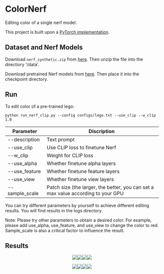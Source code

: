 # ColorNerf
Editing color of a single nerf model.

This project is built upon a [PyTorch implementation](https://github.com/yenchenlin/nerf-pytorch).


## Dataset and Nerf Models

Download `nerf_synthetic.zip` from [here](https://drive.google.com/drive/folders/128yBriW1IG_3NJ5Rp7APSTZsJqdJdfc1). Then unzip the file into the directiory
'/data'.

Download pretrained Nerf models from [here](https://drive.google.com/drive/folders/1jIr8dkvefrQmv737fFm2isiT6tqpbTbv). Then place it into the checkpoint directory.

## Run

To edit color of a pre-trained lego:

```
python run_nerf_clip.py --config configs/lego.txt --use_clip --w_clip 1.0 
```

|  Parameter  | Discription  |
|  ----  | ----  |
| --description  | Text prompt |
| --use_clip  | Use CLIP loss to finetune Nerf |
| --w_clip | Weight for CLIP loss |
| --use_alpha | Whether finetune alpha layers |
| --use_feature | Whether finetune feature layers |
| --use_view | Whether finetune view layers |
| --sample_scale | Patch size (the larger, the better, you can set a max value according to your GPU |

You can try different parameters by yourself to achieve different editing results. You will find results in the logs directory.

Note: Please try other parameters to obtain a desired color. For example, please add use_alpha, use_feature, and use_view to change the color to red.
Sample_scale is also a critical factor to influence the result. 

## Results


<center>

![](https://github.com/cassiePython/ColorNerf/blob/main/results/1-1.gif)![](https://github.com/cassiePython/ColorNerf/blob/main/results/1-2.gif)![](https://github.com/cassiePython/ColorNerf/blob/main/results/1-3.gif)![](https://github.com/cassiePython/ColorNerf/blob/main/results/1-4.gif)
</center>

<center>

![](https://github.com/cassiePython/ColorNerf/blob/main/results/2-1.gif)![](https://github.com/cassiePython/ColorNerf/blob/main/results/2-2.gif)![](https://github.com/cassiePython/ColorNerf/blob/main/results/2-3.gif)![](https://github.com/cassiePython/ColorNerf/blob/main/results/2-4.gif)
</center>
